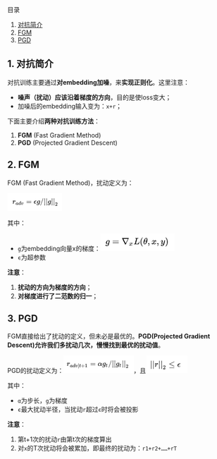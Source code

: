 目录
1. [对抗简介](#1-对抗简介)
2. [FGM](#2-fgm)
3. [PGD](#3-pgd)

## 1. 对抗简介
对抗训练主要通过**对embedding加噪**，来**实现正则化**。这里注意：
- **噪声（扰动）应该沿着梯度的方向**，目的是使loss变大；
- 加噪后的embedding输入变为：`x+r`；

下面主要介绍**两种对抗训练方法**：
1. **FGM** (Fast Gradient Method)
2. **PGD** (Projected Gradient Descent)

## 2. FGM
FGM (Fast Gradient Method)，扰动定义为：

<img height="40" src="images/fgm-r.png"/>

其中：
- `g`为embedding向量x的梯度：<img height="40" src="images/fgm-g.png"/>
- `ϵ`为超参数

**注意**：
1. **扰动的方向为梯度的方向**；
2. **对梯度进行了二范数的归一**；

## 3. PGD
FGM直接给出了扰动的定义，但未必是最优的。**PGD(Projected Gradient Descent)允许我们多扰动几次，慢慢找到最优的扰动值**。

PGD的扰动定义为：<img height="40" src="images/pgd-r.png"/>，且<img height="40" src="images/pgd-r2.png"/>

其中：
- `α`为步长，`g`为梯度
- `ϵ`最大扰动半径，当扰动`r`超过`ϵ`时将会被投影

**注意**：
1. 第t+1次的扰动`r`由第t次的梯度算出
2. 对`x`的T次扰动将会被累加，即最终的扰动为：`r1+r2+……+rT`

